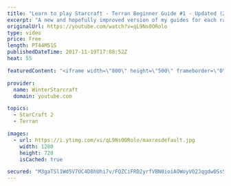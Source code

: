 ```yaml
---
title: "Learn to play Starcraft - Terran Beginner Guide #1 - Updated (2017 LOTV)"
excerpt: "A new and hopefully improved version of my guides for each race where I go over as many basics as possible while doing it live :)  I strongly believe that a super structured guide style is not very helpful compared to watching/playing the game actively.  Feedback is greatly appreciated. -- Watch live"
originalUrl: https://youtube.com/watch?v=qL9Ns0ORolo
type: video
price: Free
length: PT44M51S
publishedDateTime: 2017-11-19T17:08:52Z
heat: 55

featuredContent: "<iframe width=\"800\" height=\"500\" frameborder=\"0\" src=\"https://www.youtube.com/embed/qL9Ns0ORolo\" allow=\"accelerometer; autoplay; encrypted-media; gyroscope; picture-in-picture\" allowfullscreen></iframe>"

provider:
  name: WinterStarcraft
  domain: youtube.com

topics:
  - StarCraft 2
  - Terran

images:
  - url: https://i.ytimg.com/vi/qL9Ns0ORolo/maxresdefault.jpg
    width: 1280
    height: 720
    isCached: true

secured: "M3gaTSl1Wd5V7OC4D8hUhi7v/FQZCiFRD2yrfVBN0ioiAOWoyVO2Jqgdw0SsSVBAw1g63atJMR0WcB5Zvu6iTD58zMFsxlzrBWagWZEPs4acX+/uXlHzgWhsNXARRhQWCw7mbsA/VGelZ/0msLpQgdSJhtzXKk1m4kC/kJXlypVMMaMoZSnYUgZDasqGdZJGk1lG/P4GNP4B3/I1a4rVMKj4fC1lMHhWG3MzuGGdMkuF+j6+w2gbV9Q6+HDcywv0e0h1xJ2a/Nq8RND7pynMLDKhHR3Tm2WpeZ3Pz0mxhB+C+pKk+U/ib8dqk6Lf8dPSUSi8fXUi5JnbpVGsT+jyh66CibY3SRRag5qWketUtc+ivV8A8BOgnpK3ECfc4brg+kQdc4nuCmOs7K0I4QhAyjvVqTuc41J8WolxCEG8KOC64QkgdEWuyA5KXAsLAjSV;ooIxf7XPm6vny9Ux+55BkA=="
---
```


